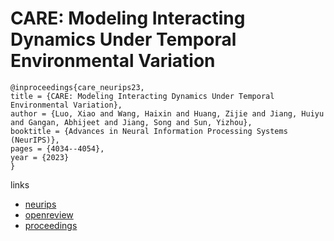 # CARE: Modeling Interacting Dynamics Under Temporal Environmental Variation

```
@inproceedings{care_neurips23,
title = {CARE: Modeling Interacting Dynamics Under Temporal Environmental Variation},
author = {Luo, Xiao and Wang, Haixin and Huang, Zijie and Jiang, Huiyu and Gangan, Abhijeet and Jiang, Song and Sun, Yizhou},
booktitle = {Advances in Neural Information Processing Systems (NeurIPS)},
pages = {4034--4054},
year = {2023}
}
```

links
- [neurips](https://nips.cc/Conferences/2023/Schedule?showEvent=70569)
- [openreview](https://openreview.net/forum?id=lwg3ohkFRv)
- [proceedings](https://papers.nips.cc//paper_files/paper/2023/hash/0c7ca207a051228f978971447a56464a-Abstract-Conference.html)
